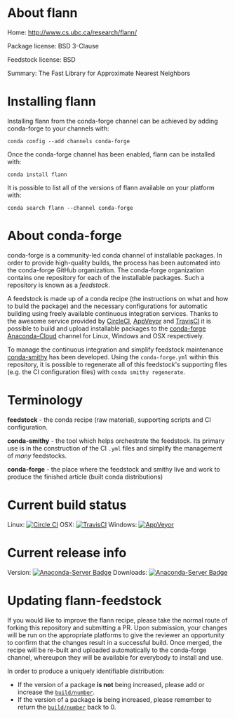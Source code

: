 About flann
===========

Home: http://www.cs.ubc.ca/research/flann/

Package license: BSD 3-Clause

Feedstock license: BSD

Summary: The Fast Library for Approximate Nearest Neighbors



Installing flann
================

Installing flann from the conda-forge channel can be achieved by adding conda-forge to your channels with:

```
conda config --add channels conda-forge
```

Once the conda-forge channel has been enabled, flann can be installed with:

```
conda install flann
```

It is possible to list all of the versions of flann available on your platform with:

```
conda search flann --channel conda-forge
```


About conda-forge
=================

conda-forge is a community-led conda channel of installable packages.
In order to provide high-quality builds, the process has been automated into the
conda-forge GitHub organization. The conda-forge organization contains one repository 
for each of the installable packages. Such a repository is known as a *feedstock*.

A feedstock is made up of a conda recipe (the instructions on what and how to build
the package) and the necessary configurations for automatic building using freely
available continuous integration services. Thanks to the awesome service provided by
[CircleCI](https://circleci.com/), [AppVeyor](http://www.appveyor.com/)
and [TravisCI](https://travis-ci.org/) it is possible to build and upload installable
packages to the [conda-forge](https://anaconda.org/conda-forge)
[Anaconda-Cloud](http://docs.anaconda.org/) channel for Linux, Windows and OSX respectively.

To manage the continuous integration and simplify feedstock maintenance
[conda-smithy](http://github.com/conda-forge/conda-smithy) has been developed.
Using the ``conda-forge.yml`` within this repository, it is possible to regenerate all of
this feedstock's supporting files (e.g. the CI configuration files) with ``conda smithy regenerate``.


Terminology
===========

**feedstock** - the conda recipe (raw material), supporting scripts and CI configuration.

**conda-smithy** - the tool which helps orchestrate the feedstock.
                   Its primary use is in the construction of the CI ``.yml`` files
                   and simplify the management of *many* feedstocks.

**conda-forge** - the place where the feedstock and smithy live and work to
                  produce the finished article (built conda distributions)

Current build status
====================
Linux: [![Circle CI](https://circleci.com/gh/conda-forge/flann-feedstock.svg?style=svg)](https://circleci.com/gh/conda-forge/flann-feedstock)
OSX: [![TravisCI](https://travis-ci.org/conda-forge/flann-feedstock.svg?branch=master)](https://travis-ci.org/conda-forge/flann-feedstock) 
Windows: [![AppVeyor](https://ci.appveyor.com/api/projects/status/github/conda-forge/flann-feedstock?svg=True)](https://ci.appveyor.com/project/conda-forge/flann-feedstock/branch/master)

Current release info
====================
Version: [![Anaconda-Server Badge](https://anaconda.org/conda-forge/flann/badges/version.svg)](https://anaconda.org/conda-forge/flann)
Downloads: [![Anaconda-Server Badge](https://anaconda.org/conda-forge/flann/badges/downloads.svg)](https://anaconda.org/conda-forge/flann)


Updating flann-feedstock
========================

If you would like to improve the flann recipe, please take the normal
route of forking this repository and submitting a PR. Upon submission, your changes will
be run on the appropriate platforms to give the reviewer an opportunity to confirm that the
changes result in a successful build. Once merged, the recipe will be re-built and uploaded
automatically to the conda-forge channel, whereupon they will be available for everybody to
install and use.

In order to produce a uniquely identifiable distribution:
 * If the version of a package **is not** being increased, please add or increase
   the [``build/number``](http://conda.pydata.org/docs/building/meta-yaml.html#build-number-and-string). 
 * If the version of a package **is** being increased, please remember to return
   the [``build/number``](http://conda.pydata.org/docs/building/meta-yaml.html#build-number-and-string)
   back to 0.
